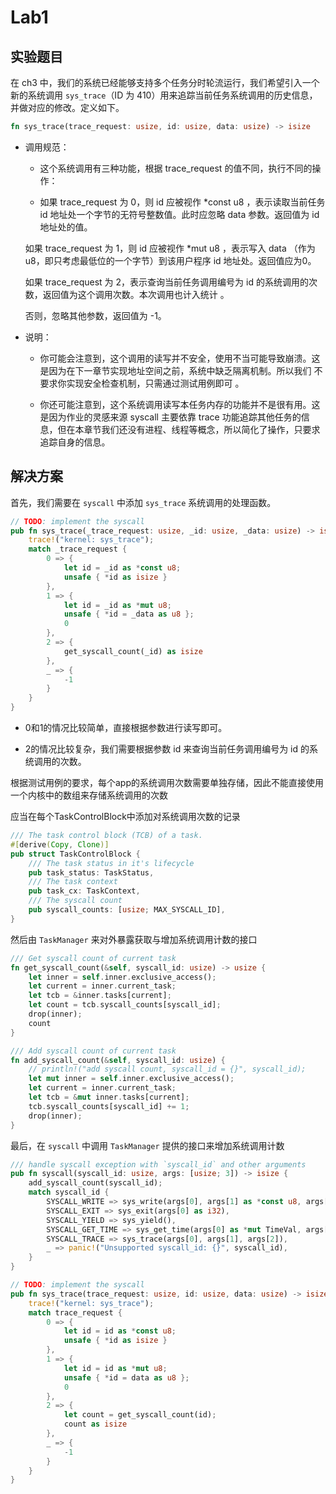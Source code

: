# Lab1

## 实验题目

在 ch3 中，我们的系统已经能够支持多个任务分时轮流运行，我们希望引入一个新的系统调用 ``sys_trace``（ID 为 410）用来追踪当前任务系统调用的历史信息，并做对应的修改。定义如下。

```rust
fn sys_trace(trace_request: usize, id: usize, data: usize) -> isize
```

- 调用规范：
    - 这个系统调用有三种功能，根据 trace_request 的值不同，执行不同的操作：

    - 如果 trace_request 为 0，则 id 应被视作 *const u8 ，表示读取当前任务 id 地址处一个字节的无符号整数值。此时应忽略 data 参数。返回值为 id 地址处的值。

    如果 trace_request 为 1，则 id 应被视作 *mut u8 ，表示写入 data （作为 u8，即只考虑最低位的一个字节）到该用户程序 id 地址处。返回值应为0。

    如果 trace_request 为 2，表示查询当前任务调用编号为 id 的系统调用的次数，返回值为这个调用次数。本次调用也计入统计 。

    否则，忽略其他参数，返回值为 -1。

- 说明：
    - 你可能会注意到，这个调用的读写并不安全，使用不当可能导致崩溃。这是因为在下一章节实现地址空间之前，系统中缺乏隔离机制。所以我们 不要求你实现安全检查机制，只需通过测试用例即可 。

    - 你还可能注意到，这个系统调用读写本任务内存的功能并不是很有用。这是因为作业的灵感来源 syscall 主要依靠 trace 功能追踪其他任务的信息，但在本章节我们还没有进程、线程等概念，所以简化了操作，只要求追踪自身的信息。

## 解决方案

首先，我们需要在 `syscall` 中添加 `sys_trace` 系统调用的处理函数。

```rust
// TODO: implement the syscall
pub fn sys_trace(_trace_request: usize, _id: usize, _data: usize) -> isize {
    trace!("kernel: sys_trace");
    match _trace_request {
        0 => {
            let id = _id as *const u8;
            unsafe { *id as isize }
        },
        1 => {
            let id = _id as *mut u8;
            unsafe { *id = _data as u8 };
            0
        },
        2 => {
            get_syscall_count(_id) as isize
        },
        _ => {
            -1
        }
    }
}
```

- 0和1的情况比较简单，直接根据参数进行读写即可。

- 2的情况比较复杂，我们需要根据参数 id 来查询当前任务调用编号为 id 的系统调用的次数。

根据测试用例的要求，每个app的系统调用次数需要单独存储，因此不能直接使用一个内核中的数组来存储系统调用的次数

应当在每个TaskControlBlock中添加对系统调用次数的记录

```rust
/// The task control block (TCB) of a task.
#[derive(Copy, Clone)]
pub struct TaskControlBlock {
    /// The task status in it's lifecycle
    pub task_status: TaskStatus,
    /// The task context
    pub task_cx: TaskContext,
    /// The syscall count
    pub syscall_counts: [usize; MAX_SYSCALL_ID],
}
```

然后由 `TaskManager` 来对外暴露获取与增加系统调用计数的接口

```rust
/// Get syscall count of current task
fn get_syscall_count(&self, syscall_id: usize) -> usize {
    let inner = self.inner.exclusive_access();
    let current = inner.current_task;
    let tcb = &inner.tasks[current];
    let count = tcb.syscall_counts[syscall_id];
    drop(inner);
    count
}

/// Add syscall count of current task
fn add_syscall_count(&self, syscall_id: usize) {
    // println!("add syscall count, syscall_id = {}", syscall_id);
    let mut inner = self.inner.exclusive_access();
    let current = inner.current_task;
    let tcb = &mut inner.tasks[current];
    tcb.syscall_counts[syscall_id] += 1;
    drop(inner);
}
```

最后，在 `syscall` 中调用 `TaskManager` 提供的接口来增加系统调用计数

```rust
/// handle syscall exception with `syscall_id` and other arguments
pub fn syscall(syscall_id: usize, args: [usize; 3]) -> isize {
    add_syscall_count(syscall_id);
    match syscall_id {
        SYSCALL_WRITE => sys_write(args[0], args[1] as *const u8, args[2]),
        SYSCALL_EXIT => sys_exit(args[0] as i32),
        SYSCALL_YIELD => sys_yield(),
        SYSCALL_GET_TIME => sys_get_time(args[0] as *mut TimeVal, args[1]),
        SYSCALL_TRACE => sys_trace(args[0], args[1], args[2]),
        _ => panic!("Unsupported syscall_id: {}", syscall_id),
    }
}
```

```rust
// TODO: implement the syscall
pub fn sys_trace(trace_request: usize, id: usize, data: usize) -> isize {
    trace!("kernel: sys_trace");
    match trace_request {
        0 => {
            let id = id as *const u8;
            unsafe { *id as isize }
        },
        1 => {
            let id = id as *mut u8;
            unsafe { *id = data as u8 };
            0
        },
        2 => {
            let count = get_syscall_count(id);
            count as isize
        },
        _ => {
            -1
        }
    }
}
```
